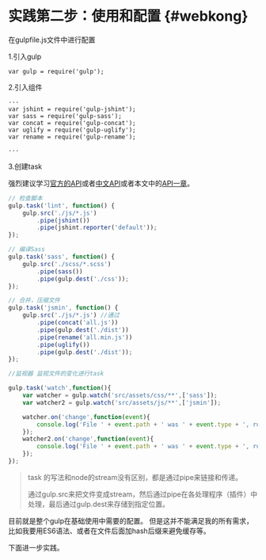 # 实践第二步：使用和配置 {#webkong}


在gulpfile.js文件中进行配置

1.引入gulp

```
var gulp = require('gulp');
```

2.引入组件

```
···
var jshint = require('gulp-jshint');
var sass = require('gulp-sass');
var concat = require('gulp-concat');
var uglify = require('gulp-uglify');
var rename = require('gulp-rename');

···
```

3.创建task

强烈建议学习[官方的API](https://github.com/gulpjs/gulp/tree/master/docs)或者[中文API](http://www.gulpjs.com.cn/docs/api/)或者本文中的[API一章](/gulp-api.md)。

```js
// 检查脚本
gulp.task('lint', function() {
    gulp.src('./js/*.js')
        .pipe(jshint())
        .pipe(jshint.reporter('default'));
});

// 编译Sass
gulp.task('sass', function() {
    gulp.src('./scss/*.scss')
        .pipe(sass())
        .pipe(gulp.dest('./css'));
});

// 合并，压缩文件
gulp.task('jsmin', function() {
    gulp.src('./js/*.js') //通过
        .pipe(concat('all.js'))
        .pipe(gulp.dest('./dist'))
        .pipe(rename('all.min.js'))
        .pipe(uglify())
        .pipe(gulp.dest('./dist'));
});

//监视器 监视文件的变化进行task

gulp.task('watch',function(){
    var watcher = gulp.watch('src/assets/css/**',['sass']);
    var watcher2 = gulp.watch('src/assets/js/**',['jsmin']);

    watcher.on('change',function(event){
        console.log('File ' + event.path + ' was ' + event.type + ', running tasks...');
    });
    watcher2.on('change',function(event){
        console.log('File ' + event.path + ' was ' + event.type + ', running tasks...');
    });
});
```

> task 的写法和node的stream没有区别，都是通过pipe来链接和传递。
>
> 通过gulp.src来把文件变成stream，然后通过pipe在各处理程序（插件）中处理，最后通过gulp.dest来存储到指定位置。

目前就是整个gulp在基础使用中需要的配置。 但是这并不能满足我的所有需求，比如我要用ES6语法、或者在文件后面加hash后缀来避免缓存等。

下面进一步实践。

